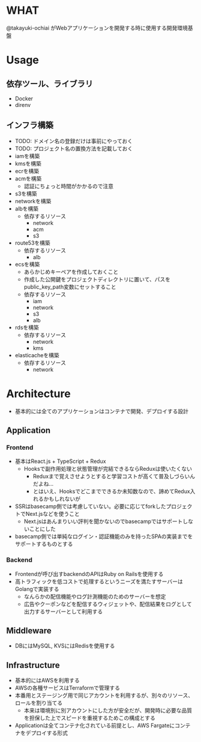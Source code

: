 # WHAT
@takayuki-ochiai がWebアプリケーションを開発する時に使用する開発環境基盤

# Usage
## 依存ツール、ライブラリ
- Docker
- direnv

## インフラ構築
- TODO: ドメイン名の登録だけは事前にやっておく
- TODO: プロジェクト名の置換方法を記載しておく
- iamを構築
- kmsを構築
- ecrを構築
- acmを構築
  - 認証にちょっと時間がかかるので注意
- s3を構築
- networkを構築
- albを構築
  - 依存するリソース
    - network
    - acm
    - s3
- route53を構築
  - 依存するリソース
    - alb
- ecsを構築
  - あらかじめキーペアを作成しておくこと
  - 作成した公開鍵をプロジェクトディレクトリに置いて、パスをpublic_key_path変数にセットすること
  - 依存するリソース
    - iam
    - network
    - s3
    - alb
- rdsを構築
  - 依存するリソース
    - network
    - kms
- elasticacheを構築
  - 依存するリソース
    - network

# Architecture
- 基本的には全てのアプリケーションはコンテナで開発、デプロイする設計

## Application
### Frontend
- 基本はReact.js + TypeScript + Redux
  - Hooksで副作用処理と状態管理が完結できるならReduxは使いたくない
    - Reduxまで覚えさせようとすると学習コストが高くて普及しづらいんだよね…
    - とはいえ、Hooksでどこまでできるか未知数なので、諦めてRedux入れるかもしれないが
- SSRはbasecamp側では考慮していない。必要に応じてforkしたプロジェクトでNext.jsなどを使うこと
  - Next.jsはあんまりいい評判を聞かないのでbasecampではサポートしないことにした
- basecamp側では単純なログイン・認証機能のみを持ったSPAの実装までをサポートするものとする


### Backend
- Frontendが呼び出すbackendのAPIはRuby on Railsを使用する
- 高トラフィックを低コストで処理するというニーズを満たすサーバーはGolangで実装する
  - なんらかの配信機能やログ計測機能のためのサーバーを想定
  - 広告やクーポンなどを配信するウィジェットや、配信結果をログとして出力するサーバーとして利用する

## Middleware
- DBにはMySQL, KVSにはRedisを使用する


## Infrastructure
- 基本的にはAWSを利用する
- AWSの各種サービスはTerraformで管理する
- 本番用とステージング用で同じアカウントを利用するが、別々のリソース、ロールを割り当てる
  - 本来は環境別に別アカウントにした方が安全だが、開発時に必要な品質を担保した上でスピードを重視するためこの構成とする
- Applicationは全てコンテナ化されている前提とし、AWS Fargateにコンテナをデプロイする形式

